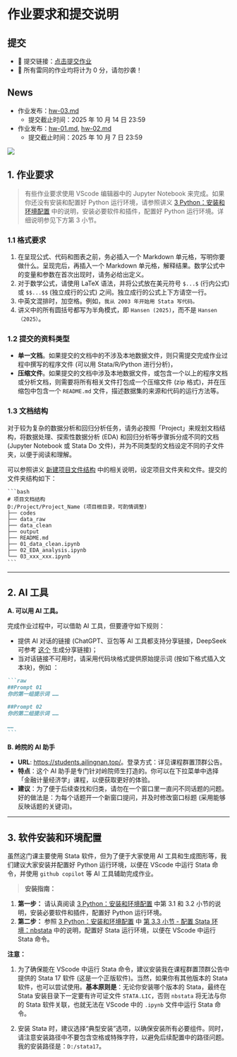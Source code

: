 # 作业要求和提交说明

## 提交

- &#x1F34E; 提交链接：[点击提交作业](https://workspace.jianguoyun.com/inbox/collect/8b71e5254a0f4f36ac95b582ffd7f2db/submit)  
- &#x1F34F; 所有雷同的作业均将计为 0 分，请勿抄袭！


## News
- 作业发布：[hw-03.md](hw-03.md)
  - 提交截止时间：2025 年 10 月 14 日 23:59
- 作业发布：[hw-01.md](hw-01.md), [hw-02.md](hw-02.md)
  - 提交截止时间：2025 年 10 月 7 日 23:59


![](https://fig-lianxh.oss-cn-shenzhen.aliyuncs.com/Lianxh_装饰黄线.png)


## 1. 作业要求

> 有些作业要求使用 VScode 编辑器中的 Jupyter Notebook 来完成。如果你还没有安装和配置好 Python 运行环境，请参照讲义 [3  Python：安装和环境配置](https://lianxhcn.github.io/research_with_AI/body/01_install_Python_Anaconda.html) 中的说明，安装必要软件和插件，配置好 Python 运行环境。详细说明参见下方第 3 小节。

### 1.1 格式要求

1. 在呈现公式、代码和图表之前，务必插入一个 Markdown 单元格，写明你要做什么。呈现完后，再插入一个 Markdown 单元格，解释结果。数学公式中的变量和参数在首次出现时，请务必给出定义。
2. 对于数学公式，请使用 LaTeX 语法，并将公式放在美元符号 `$...$` (行内公式) 或 `$$...$$` (独立成行的公式) 之间。独立成行的公式上下方请空一行。
3. 中英文混排时，加空格。例如，`我从 2003 年开始用 Stata 写代码。` 
4. 讲义中的所有圆括号都写为半角模式，即 `Hansen (2025)`，而不是 `Hansen（2025）`。

### 1.2 提交的资料类型

- **单一文档**。如果提交的文档中的不涉及本地数据文件，则只需提交完成作业过程中撰写的程序文件 (可以用 Stata/R/Python 进行分析)，
- **压缩文件**。如果提交的文档中涉及本地数据文件，或包含一个以上的程序文档或分析文档，则需要将所有相关文件打包成一个压缩文件 (zip 格式)，并在压缩包中包含一个 `README.md` 文件，描述数据集的来源和代码的运行方法等。

### 1.3 文档结构

对于较为复杂的数据分析和回归分析任务，请务必按照「Project」来规划文档结构，将数据处理、探索性数据分析 (EDA) 和回归分析等步骤拆分成不同的文档 (Jupyter Notebook 或 Stata Do 文件)，并为不同类型的文档设定不同的子文件夹，以便于阅读和理解。

可以参照讲义 [新建项目文件结构](https://lianxhcn.github.io/research_with_AI/body/01_use_Jupyter_Notebook.html#%E9%A1%B9%E7%9B%AE%E7%BB%93%E6%9E%84%E6%96%87%E6%A1%A3) 中的相关说明，设定项目文件夹和文件。提交的文件夹结构如下：

    ```bash
    # 项目文档结构
    D:/Project/Project_Name (项目根目录，可酌情调整)
    ├── codes
    ├── data_raw
    ├── data_clean
    ├── output
    ├── README.md
    ├── 01_data_clean.ipynb
    ├── 02_EDA_analysis.ipynb
    └── 03_xxx_xxx.ipynb
    ```

---

## 2. AI 工具

**A. 可以用 AI 工具。** 

完成作业过程中，可以借助 AI 工具，但要遵守如下规则：

- 提供 AI 对话的链接 (ChatGPT、豆包等 AI 工具都支持分享链接，DeepSeek 可参考 [这个](https://www.lianxh.cn/details/1566.html) 生成分享链接)；
- 当对话链接不可用时，请采用代码块格式提供原始提示词 (按如下格式插入文本块)，例如 ：

````Markdown
```raw
##Prompt 01
你的第一组提示词 ……

##Prompt 02
你的第二组提示词 ……

……
```
````

**B. 岭院的 AI 助手**

- **URL**: <https://students.ailingnan.top/>。登录方式：详见课程群置顶群公告。
- **特点**：这个 AI 助手是专门针对岭院师生打造的。你可以在下拉菜单中选择「金融计量经济学」课程，以便获取更好的体验。
- **建议**：为了便于后续查找和归类，请勿在一个窗口里一直问不同话题的问题。好的做法是：为每个话题开一个新窗口提问，并及时修改窗口标题 (采用能够反映话题的关键词)。

---

## 3. 软件安装和环境配置

虽然这门课主要使用 Stata 软件，但为了便于大家使用 AI 工具和生成图形等，我们建议大家安装并配置好 Python 运行环境，以便在 VScode 中运行 Stata 命令，并使用 `github copilot` 等 AI 工具辅助完成作业。

> **安装指南：** 

1. **第一步：** 请认真阅读 [3  Python：安装和环境配置](https://lianxhcn.github.io/research_with_AI/body/01_install_Python_Anaconda.html) 中第 3.1 和 3.2 小节的说明，安装必要软件和插件，配置好 Python 运行环境。
2. **第二步：** 参照 [3  Python：安装和环境配置](https://lianxhcn.github.io/research_with_AI/body/01_install_Python_Anaconda.html) 中 [第 3.3 小节 - 配置 Stata 环境：nbstata](https://lianxhcn.github.io/research_with_AI/body/01_install_Python_Anaconda.html#%E9%85%8D%E7%BD%AE-stata-%E7%8E%AF%E5%A2%83nbstata) 中的说明，配置好 Stata 运行环境，以便在 VScode 中运行 Stata 命令。

**注意：**

1. 为了确保能在 VScode 中运行 Stata 命令，建议安装我在课程群置顶群公告中提供的 Stata 17 软件 (这是一个正版软件)。当然，如果你有其他版本的 Stata 软件，也可以尝试使用。**基本原则是**：无论你安装哪个版本的 Stata，最终在 Stata 安装目录下一定要有许可证文件 `STATA.LIC`，否则 `nbstata` 将无法与你的 Stata 软件关联，也就无法在 VScode 中的 `.ipynb` 文件中运行 Stata 命令。
   
2. 安装 Stata 时，建议选择“典型安装”选项，以确保安装所有必要组件。同时，请注意安装路径中不要包含空格或特殊字符，以避免后续配置中的路径问题。我的安装路径是：`D:/stata17`。

